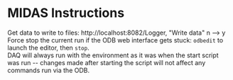 # MIDAS Instructions

Get data to write to files: http://localhost:8082/Logger, "Write data" n --> y  
Force stop the current run if the ODB web interface gets stuck: `odbedit` to launch the editor, then `stop`.  
DAQ will always run with the environment as it was when the start script was run -- changes made after starting the script will not affect any commands run via the ODB.

